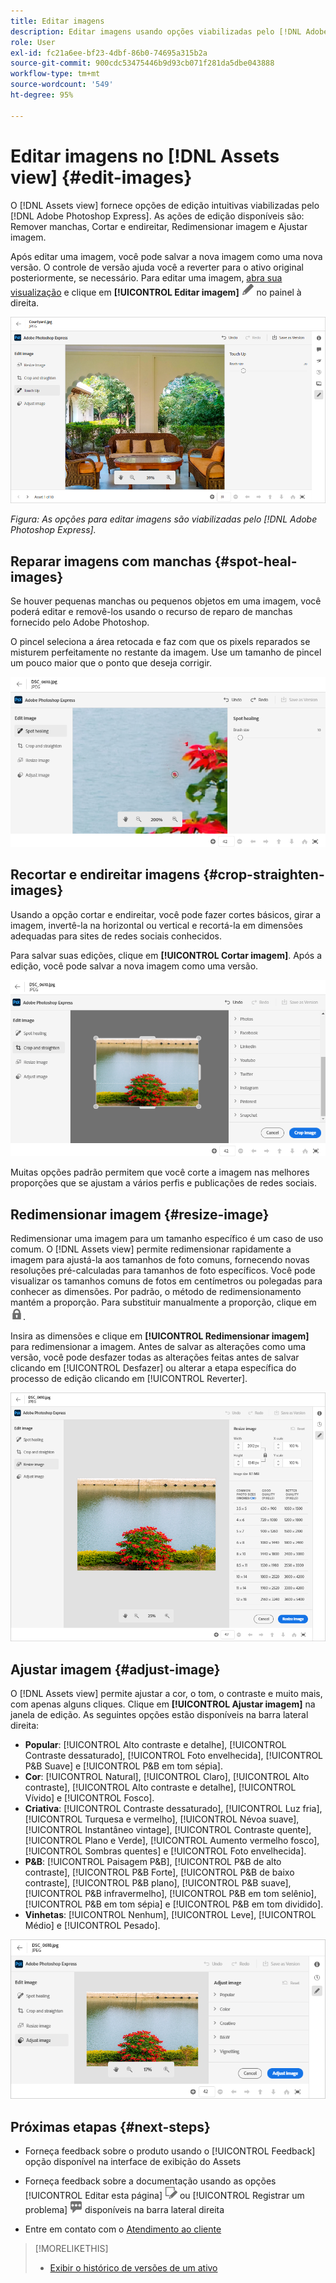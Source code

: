 ```yaml
---
title: Editar imagens
description: Editar imagens usando opções viabilizadas pelo [!DNL Adobe Photoshop Express] e salvar imagens atualizadas como versões.
role: User
exl-id: fc21a6ee-bf23-4dbf-86b0-74695a315b2a
source-git-commit: 900cdc53475446b9d93cb071f281da5dbe043888
workflow-type: tm+mt
source-wordcount: '549'
ht-degree: 95%

---
```


# Editar imagens no [!DNL Assets view] {#edit-images}

O [!DNL Assets view] fornece opções de edição intuitivas viabilizadas pelo [!DNL Adobe Photoshop Express]. As ações de edição disponíveis são: Remover manchas, Cortar e endireitar, Redimensionar imagem e Ajustar imagem.

Após editar uma imagem, você pode salvar a nova imagem como uma nova versão. O controle de versão ajuda você a reverter para o ativo original posteriormente, se necessário. Para editar uma imagem, [abra sua visualização](/help/assets/navigate-assets-view.md#preview-assets) e clique em **[!UICONTROL Editar imagem]** ![ícone de edição](assets/do-not-localize/edit-icon.png) no painel à direita.

![Opções para editar uma imagem](assets/edit-image2.png)

*Figura: As opções para editar imagens são viabilizadas pelo [!DNL Adobe Photoshop Express].*

## Reparar imagens com manchas {#spot-heal-images}

Se houver pequenas manchas ou pequenos objetos em uma imagem, você poderá editar e removê-los usando o recurso de reparo de manchas fornecido pelo Adobe Photoshop.

O pincel seleciona a área retocada e faz com que os pixels reparados se misturem perfeitamente no restante da imagem. Use um tamanho de pincel um pouco maior que o ponto que deseja corrigir.

![Opção de edição de recuperação de manchas](assets/edit-spot-healing.png)

<!-- 
TBD: See if we should give backlinks to PS docs for these concepts.
For more information about how Spot Healing works in Photoshop, see [retouching and repairing photos](https://helpx.adobe.com/photoshop/using/retouching-repairing-images.html). 
-->

## Recortar e endireitar imagens {#crop-straighten-images}

Usando a opção cortar e endireitar, você pode fazer cortes básicos, girar a imagem, invertê-la na horizontal ou vertical e recortá-la em dimensões adequadas para sites de redes sociais conhecidos.

Para salvar suas edições, clique em **[!UICONTROL Cortar imagem]**. Após a edição, você pode salvar a nova imagem como uma versão.

![Opção de cortar e endireitar](assets/edit-crop-straighten.png)

Muitas opções padrão permitem que você corte a imagem nas melhores proporções que se ajustam a vários perfis e publicações de redes sociais.

## Redimensionar imagem {#resize-image}

Redimensionar uma imagem para um tamanho específico é um caso de uso comum. O [!DNL Assets view] permite redimensionar rapidamente a imagem para ajustá-la aos tamanhos de foto comuns, fornecendo novas resoluções pré-calculadas para tamanhos de foto específicos. Você pode visualizar os tamanhos comuns de fotos em centímetros ou polegadas para conhecer as dimensões. Por padrão, o método de redimensionamento mantém a proporção. Para substituir manualmente a proporção, clique em ![Opções para redimensionar uma imagem.](assets/do-not-localize/lock-closed-icon.png).

Insira as dimensões e clique em **[!UICONTROL Redimensionar imagem]** para redimensionar a imagem. Antes de salvar as alterações como uma versão, você pode desfazer todas as alterações feitas antes de salvar clicando em [!UICONTROL Desfazer] ou alterar a etapa específica do processo de edição clicando em [!UICONTROL Reverter].

![Opções ao redimensionar uma imagem](assets/resize-image.png)

## Ajustar imagem {#adjust-image}

O [!DNL Assets view] permite ajustar a cor, o tom, o contraste e muito mais, com apenas alguns cliques. Clique em **[!UICONTROL Ajustar imagem]** na janela de edição. As seguintes opções estão disponíveis na barra lateral direita:

* **Popular**: [!UICONTROL Alto contraste e detalhe], [!UICONTROL Contraste dessaturado], [!UICONTROL Foto envelhecida], [!UICONTROL P&amp;B Suave] e [!UICONTROL P&amp;B em tom sépia].
* **Cor**: [!UICONTROL Natural], [!UICONTROL Claro], [!UICONTROL Alto contraste], [!UICONTROL Alto contraste e detalhe], [!UICONTROL Vívido] e [!UICONTROL Fosco].
* **Criativa**: [!UICONTROL Contraste dessaturado], [!UICONTROL Luz fria], [!UICONTROL Turquesa e vermelho], [!UICONTROL Névoa suave], [!UICONTROL Instantâneo vintage], [!UICONTROL Contraste quente], [!UICONTROL Plano e Verde], [!UICONTROL Aumento vermelho fosco], [!UICONTROL Sombras quentes] e [!UICONTROL Foto envelhecida].
* **P&amp;B**: [!UICONTROL Paisagem P&amp;B], [!UICONTROL P&amp;B de alto contraste], [!UICONTROL P&amp;B Forte], [!UICONTROL P&amp;B de baixo contraste], [!UICONTROL P&amp;B plano], [!UICONTROL P&amp;B suave], [!UICONTROL P&amp;B infravermelho], [!UICONTROL P&amp;B em tom selênio], [!UICONTROL P&amp;B em tom sépia] e [!UICONTROL P&amp;B em tom dividido].
* **Vinhetas**: [!UICONTROL Nenhum], [!UICONTROL Leve], [!UICONTROL Médio] e [!UICONTROL Pesado].

![Ajustar imagem por edição](assets/adjust-image.png)

<!--
TBD: Insert a video of the available social media options.
-->

## Próximas etapas {#next-steps}

* Forneça feedback sobre o produto usando o [!UICONTROL Feedback] opção disponível na interface de exibição do Assets

* Forneça feedback sobre a documentação usando as opções [!UICONTROL Editar esta página] ![editar a página](assets/do-not-localize/edit-page.png) ou [!UICONTROL Registrar um problema] ![criar um problema do GitHub](assets/do-not-localize/github-issue.png) disponíveis na barra lateral direita

* Entre em contato com o [Atendimento ao cliente](https://experienceleague.adobe.com/?support-solution=General&amp;lang=pt-BR#support)

>[!MORELIKETHIS]
>
>* [Exibir o histórico de versões de um ativo](/help/assets/navigate-assets-view.md)
